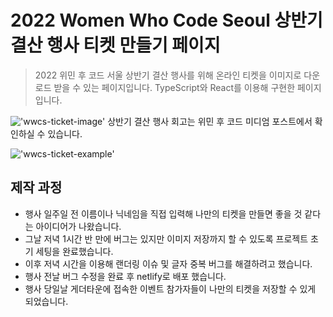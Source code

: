 # 2022 Women Who Code Seoul 상반기 결산 행사 티켓 만들기 페이지
> 2022 위민 후 코드 서울 상반기 결산 행사를 위해 온라인 티켓을 이미지로 다운로드 받을 수 있는 페이지입니다.
> TypeScript와 React를 이용해 구현한 페이지 입니다.

!['wwcs-ticket-image'](https://github.com/gollumnima/wwcs-ticket/blob/main/public/images/wwcs-event-capture.gif) 
상반기 결산 행사 회고는 위민 후 코드 미디엄 포스트에서 확인하실 수 있습니다.


!['wwcs-ticket-example'](https://github.com/gollumnima/wwcs-ticket/blob/main/public/images/wwcs-ticket-sample.png) 
## 제작 과정
- 행사 일주일 전 이름이나 닉네임을 직접 입력해 나만의 티켓을 만들면 좋을 것 같다는 아이디어가 나왔습니다.
- 그날 저녁 1시간 반 만에 버그는 있지만 이미지 저장까지 할 수 있도록 프로젝트 초기 세팅을 완료했습니다.
- 이후 저녁 시간을 이용해 랜더링 이슈 및 글자 중복 버그를 해결하려고 했습니다.
- 행사 전날 버그 수정을 완료 후 netlify로 배포 했습니다.
- 행사 당일날 게더타운에 접속한 이벤트 참가자들이 나만의 티켓을 저장할 수 있게 되었습니다.